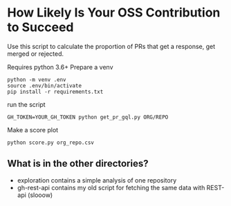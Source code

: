 # How Likely Is Your OSS Contribution to Succeed
Use this script to calculate the proportion of PRs that get a response, get merged or rejected.

Requires python 3.6+
Prepare a venv
```shell
python -m venv .env
source .env/bin/activate
pip install -r requirements.txt
```

run the script
```shell
GH_TOKEN=YOUR_GH_TOKEN python get_pr_gql.py ORG/REPO
```
Make a score plot
```shell
python score.py org_repo.csv
```

## What is in the other directories?
- exploration contains a simple analysis of one repository
- gh-rest-api contains my old script for fetching the same data with REST-api (slooow)
